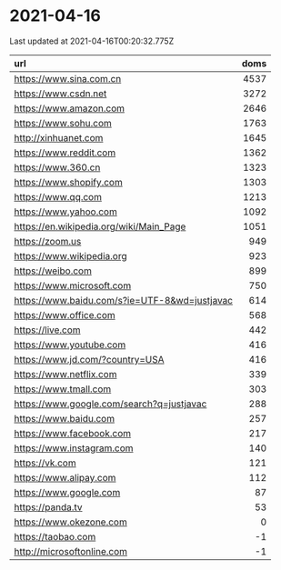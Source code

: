 # 2021-04-16

<!-- BEGIN -->
Last updated at 2021-04-16T00:20:32.775Z

url | doms
:- | -:
https://www.sina.com.cn | 4537
https://www.csdn.net | 3272
https://www.amazon.com | 2646
https://www.sohu.com | 1763
http://xinhuanet.com | 1645
https://www.reddit.com | 1362
https://www.360.cn | 1323
https://www.shopify.com | 1303
https://www.qq.com | 1213
https://www.yahoo.com | 1092
https://en.wikipedia.org/wiki/Main_Page | 1051
https://zoom.us | 949
https://www.wikipedia.org | 923
https://weibo.com | 899
https://www.microsoft.com | 750
https://www.baidu.com/s?ie=UTF-8&wd=justjavac | 614
https://www.office.com | 568
https://live.com | 442
https://www.youtube.com | 416
https://www.jd.com/?country=USA | 416
https://www.netflix.com | 339
https://www.tmall.com | 303
https://www.google.com/search?q=justjavac | 288
https://www.baidu.com | 257
https://www.facebook.com | 217
https://www.instagram.com | 140
https://vk.com | 121
https://www.alipay.com | 112
https://www.google.com | 87
https://panda.tv | 53
https://www.okezone.com | 0
https://taobao.com | -1
http://microsoftonline.com | -1
<!-- END -->
